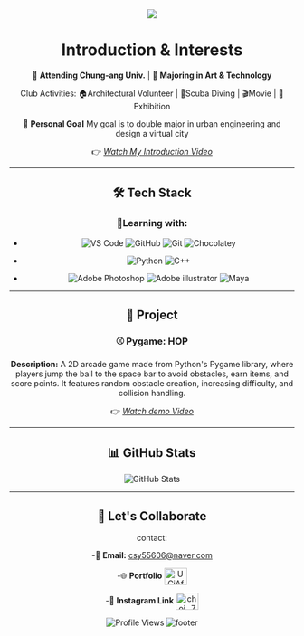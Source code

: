 <div align=center>
	<img src="https://capsule-render.vercel.app/api?type=venom&color=0:6482ad,100:7fa1c3&height=150&section=header&text=Hi,%20I'm%20ChoiSeoYun👋&fontSize=50" />

 # Introduction & Interests

🏫 **Attending Chung-ang Univ.** | 🎥 **Majoring in Art & Technology**

Club Activities: 🏠Architectural Volunteer | 🤿Scuba Diving | 🎬Movie | 🎫Exhibition

🌟 **Personal Goal**
My goal is to double major in urban engineering and design a virtual city

👉 _[Watch My Introduction Video](https://youtu.be/r9hg4aqLhOE?si=BaA5UwnJei7L9Bva)_  

---

## 🛠 Tech Stack	
### 📖Learning with:
- ![VS Code](https://img.shields.io/badge/-Visual_Studio_Code-0078d7?style=flat&logo=visual-studio-code&logoColor=white) ![GitHub](https://img.shields.io/badge/-GitHub-181717?style=flat&logo=GitHub&logoColor=white) ![Git](https://img.shields.io/badge/-Git-F05032?style=flat&logo=git&logoColor=white) ![Chocolatey](https://img.shields.io/badge/-Chocolatey-80B5E3?style=flat&logo=chocolatey&logoColor=white)
- ![Python](https://img.shields.io/badge/-Python-3776AB?style=flat&logo=python&logoColor=white) ![C++](https://img.shields.io/badge/-C++-3776AB?style=flat&logo=cplusplus&logoColor=white)

- ![Adobe Photoshop](https://img.shields.io/badge/Photoshop-31A8FF?style=flat&logo=adobephotoshop&logoColor=white) ![Adobe illustrator](https://img.shields.io/badge/illustrator-FF9A00?style=flat&logo=adobeillustrator&logoColor=white) ![Maya](https://img.shields.io/badge/Maya-37A5CC?style=flat&logo=autodeskmaya&logoColor=white)

---

## 🌌 Project
### ⚾ **Pygame: HOP**    
**Description:**  A 2D arcade game made from Python's Pygame library, where players jump the ball to the space bar to avoid obstacles, earn items, and score points. It features random obstacle creation, increasing difficulty, and collision handling.

👉 _[Watch demo Video](https://youtu.be/eiY8ayqwVM4?si=aUHLG3makYrgroML)_   

---

## 📊 GitHub Stats
![GitHub Stats](https://github-readme-stats.vercel.app/api?username=csy55606&show_icons=true&theme=shadow_red&count_private=true)  

---

## 🤝 Let's Collaborate
contact:

-📧 **Email:** csy55606@naver.com 

-🌐 **Portfolio**
<a href="https://youtube.com/channel/UCjAfgJrqPHLCcxwM1H0sXEA" target="blank"><img align="center" src="https://raw.githubusercontent.com/rahuldkjain/github-profile-readme-generator/master/src/images/icons/Social/youtube.svg" alt="UCjAfgJrqPHLCcxwM1H0sXEA" height="30" width="40" /></a>

-🔗 **Instagram Link**
<a href="https://instagram.com/choi._751" target="blank"><img align="center" src="https://raw.githubusercontent.com/rahuldkjain/github-profile-readme-generator/master/src/images/icons/Social/instagram.svg" alt="choi._751" height="30" width="40" /></a>

![Profile Views](https://komarev.com/ghpvc/?username=csy55606&label=Profile%20views&color=0e75b6&style=flat)
![footer](https://capsule-render.vercel.app/api?type=waving&color=color=0:E34C26,10:DA5B0B,30:C6538C,75:3572A5,100:A371F7&height=150&section=footer&text=&fontSize=45)

